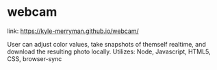 # webcam
link: https://kyle-merryman.github.io/webcam/

User can adjust color values, take snapshots of themself realtime, and download the resulting photo locally.
Utilizes: Node, Javascript, HTML5, CSS, browser-sync
